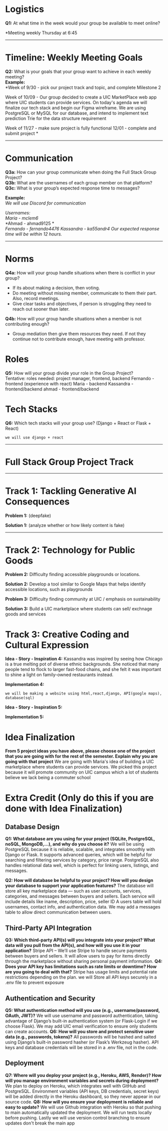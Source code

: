 # Logistics  

**Q1:** At what time in the week would your group be available to meet online?  

*Meeting weekly Thursday at 6:45

---

# Timeline: Weekly Meeting Goals  

**Q2:** What is your goals that your group want to achieve in each weekly meeting?  
**Example:**  
*Week of 9/30 - pick our project track and topic, and complete Milestone 2

Week of 10/09 - Our group decided to create a UIC MarketPlace web app where UIC students can provide services. On today's agenda we will finalize our tech stack and begin our Figma wireframe. We are using PostgreSQL or MySQL for our database, and intend to implement text prediction Trie for the data structure requirement 

Week of 11/27 - make sure project is fully functional 
12/01 - complete and submit project *  

---

# Communication  

**Q3a:** How can your group communicate when doing the Full Stack Group Project?  
**Q3b:** What are the usernames of each group member on that platform?  
**Q3c:** What is your group’s expected response time to messages?  

**Example:**  
*We will use Discord for communication*  

*Usernames:*  
*Maria - mclem6*  
*Ahmad - ahmad9125 *  
*Fernando - fernando4476* 
*Kassandra - ka55andr4* 
*Our expected response time will be within 12 hours.*  

---

# Norms  

**Q4a:** How will your group handle situations when there is conflict in your group?  
- If its about making a decision, then voting. 
- Do meeting without missing member, communicate to them their part. Also, record meetings.
- Give clear tasks and objectives, if person is struggling they need to reach out sooner than later.

**Q4b:** How will your group handle situations when a member is not contributing enough?  
- Group mediation then give them resources they need. If not they continue not to contribute enough, have meeting with professor. 


# Roles  

**Q5:** How will your group divide your role in the Group Project?  
Tentative: 
roles needed: project manager, frontend, backend
 Fernando - frontend (experience with react)
 Maria - backend
 Kassandra - frontend/backend
 ahmad - frontend/backend


# Tech Stacks

**Q6:** Which tech stacks will your group use? (Django + React or Flask + React)

    we will use django + react

---
# Full Stack Group Project Track  
---

# Track 1: Tackling Generative AI Consequences
**Problem 1:**  (deepfake)

**Solution 1:** (analyze whether or how likely content is fake)

---

# Track 2: Technology for Public Goods 

**Problem 2:** Difficulty finding accessible playgrounds or locations.

**Solution 2:** Develop a tool similar to Google Maps that helps identify accessible locations, such as playgrounds

**Problem 3:**  Difficulty finding community at UIC / emphasis on sustainability 

**Solution 3:**  Build a UIC marketplace where students can sell/ exchnage goods and services

# Track 3: Creative Coding and Cultural Expression

**Idea - Story - Inspiration 4:**  Kassandra was inspired by seeing how Chicago is a true melting pot of diverse ethnic backgrounds. She noticed that many people tend to flock to larger fast-food chains, and she felt it was important to shine a light on family-owned restaurants instead.

**Implementation 4:**

    we will be making a website using html,react,django, API(google maps), database(sql)

**Idea - Story - Inspiration 5:**

**Implementation 5:**


# Idea Finalization

**From 5 project ideas you have above, please choose one of the project that you are going with for the rest of the semester. Explain why you are going with that project**
We are going with Maria's idea of building a UIC marketplace where students can provide services. We picked this project because it will promote community on UIC campus which a lot of students believe we lack being a commuter school


# Extra Credit (Only do this if you are done with Idea Finalization)

## Database Design

**Q1: What database are you using for your project (SQLite, PostgreSQL, noSQL, MongoDB,...), and why do you choose it?**
We will be using PostgreSQL because it is reliable, scalable, and integrates smoothly with Django or Flask. It supports advanced queries, which will be helpful for searching and filtering services by category, price range. PostgreSQL also handles relational data well, which is perfect for linking users, listings, and messages.

**Q2: How will database be helpful to your project? How will you design your database to support your application features?**
The database will store all key marketplace data — such as user accounts, services, categories, and messages between buyers and sellers.
Each service will include details like iname, description, price, seller ID
A users table will hold usernames, contact info, and authentication data.
We may add a messages table to allow direct communication between users.
## Third-Party API Integration

**Q3: Which third-party API(s) will you integrate into your project? What data will you pull from the API(s), and how will you use it in your application?**
Stripe API – We’ll use Stripe to handle secure payments between buyers and sellers. It will allow users to pay for items directly through the marketplace without sharing personal payment information.
**Q4: Does your API key has limitations such as rate limits or downtime? How are you going to deal with that?**
Stripe has usage limits and potential rate restrictions depending on the plan. we will Store all API keys securely in a .env file to prevent exposure
## Authentication and Security

**Q5: What authentication method will you use (e.g., username/password, OAuth, JWT)?**
We will use username and password authentication, taking advantage of Django’s built-in authentication system (or Flask-Login if we choose Flask). We may add UIC email verification to ensure only students can create accounts.
**Q6: How will you store and protect sensitive user data (e.g., passwords, tokens)?**
All passwords will be hashed and salted using Django’s built-in password hasher (or Flask’s Werkzeug hasher).
API keys and database credentials will be stored in a .env file, not in the code.
## Deployment

**Q7: Where will you deploy your project (e.g., Heroku, AWS, Render)? How will you manage environment variables and secrets during deployment?**
We plan to deploy on Heroku, which integrates well with GitHub and PostgreSQL. Environment variables (API keys, DB credentials, secret keys) will be added directly in the Heroku dashboard, so they never appear in our source code.
**Q8: How will you ensure your deployment is reliable and easy to update?**
We will use Github integration with Heroku so that pushing to main automatically updated the deployment. We will run tests locally before pushing. Lastly we will use version control branching to ensure updates don't break the main app
